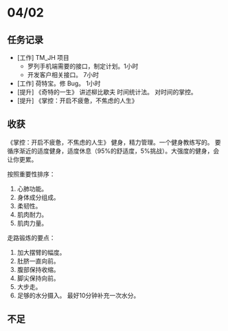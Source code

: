 # 04/02
## 任务记录
* [工作] TM_JH 项目
  * 罗列手机端需要的接口，制定计划。1小时
  * 开发客户相关接口。 7小时 
* [工作] 荷特宝。修 Bug。 1小时
* [提升] 《奇特的一生》 讲述柳比歇夫 时间统计法。 对时间的掌控。
* [提升] 《掌控：开启不疲惫，不焦虑的人生》 

## 收获
《掌控：开启不疲惫，不焦虑的人生》 健身，精力管理。一个健身教练写的。 要循序渐近的适度健身，适度休息（95%的舒适度，5%挑战）。大强度的健身，会让你更累。

按照重要性排序：

1. 心肺功能。
1. 身体成分组成。
1. 柔韧性。
1. 肌肉耐力。
1. 肌肉力量。

走路锻炼的要点：

1. 加大摆臂的幅度。
1. 肚脐一直向前。
1. 腹部保持收缩。
1. 脚尖保持向前。
1. 大步走。
1. 足够的水分摄入。 最好10分钟补充一次水分。


## 不足